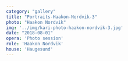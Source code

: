 ```yaml
---
category: "gallery"
title: "Portraits-Haakon-Nordvik-3"
photo: "Haakon Nordvik"
img: '../img/kari-photo-haakon-nordvik-3.jpg'
date: "2018-08-01"
opera: 'Photo session'
role: 'Haakon Nordvik'
house: 'Haugesund'
---
```

